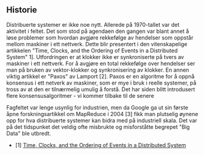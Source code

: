 ## Historie

Distribuerte systemer er ikke noe nytt. Allerede på 1970-tallet var det aktivitet i feltet.
Det som stod på agendaen den gangen var blant annet å løse problemer som hvordan avgjøre
rekkefølge av hendelser som oppstår mellom maskiner i ett nettverk. Dette blir presentert i
den vitenskapelige artikkelen "Time, Clocks, and the Ordering of Events in a Distributed System"
1]. Utfordringen er at klokker ikke er synkroniserte på tvers av maskiner i ett nettverk. For å
avgjøre en total rekkefølge over hendelser ser man på bruken av vektor-klokker og synkronisering
av klokker.
En annen viktig artikkel er "Paxos" av Lamport [2]. Paxos er en algoritme for å oppnå konsensus i
ett netverk av maskiner, som er mye i bruk i reelle systemer, på tross av at den er tilnærmelig
umulig å forstå. Det har siden blitt introdusert flere konsensusalgoritmer -
vi kommer tilbake til de senere

Fagfeltet var lenge usynlig for industrien, men da Google ga ut sin første åpne forskningsartikkel
om MapReduce i 2004 [3] fikk man plutselig øynene opp for hva distribuerte systemer kan bidra med
på industriell skala. Det var på det tidspunket det veldig ofte misbrukte
og misforståtte begrepet "Big Data" ble utbredt.

* [1] [Time, Clocks, and the Ordering of Events in a Distributed System](http://web.stanford.edu/class/cs240/readings/lamport.pdf)
